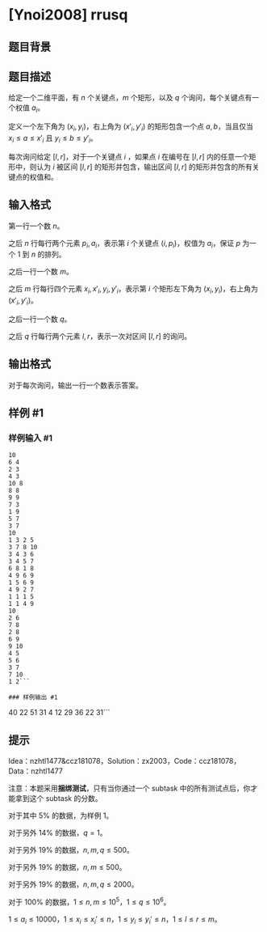 # [Ynoi2008] rrusq

## 题目背景



## 题目描述

给定一个二维平面，有 $n$ 个关键点，$m$ 个矩形，以及 $q$ 个询问，每个关键点有一个权值 $a_i$。

定义一个左下角为 $(x_i,y_i)$，右上角为 $(x'_i,y'_i)$ 的矩形包含一个点 $a,b$，当且仅当 $x_i\le a\le x'_i$ 且 $y_i\le b\le y'_i$。

每次询问给定 $[l,r]$，对于一个关键点 $i$ ，如果点 $i$ 在编号在 $[l,r]$ 内的任意一个矩形中，则认为 $i$ 被区间 $[l,r]$ 的矩形并包含，输出区间 $[l,r]$ 的矩形并包含的所有关键点的权值和。

## 输入格式

第一行一个数 $n$。

之后 $n$ 行每行两个元素 $p_i,a_i$，表示第 $i$ 个关键点 $(i,p_i)$，权值为 $a_i$，保证 $p$ 为一个 $1$ 到 $n$ 的排列。

之后一行一个数 $m$。

之后 $m$ 行每行四个元素 $x_i,x'_i,y_i,y'_i$，表示第 $i$ 个矩形左下角为 $(x_i,y_i)$，右上角为 $(x'_i,y'_i)$。

之后一行一个数 $q$。

之后 $q$ 行每行两个元素 $l,r$，表示一次对区间 $[l,r]$ 的询问。

## 输出格式

对于每次询问，输出一行一个数表示答案。

## 样例 #1

### 样例输入 #1
```
10
6 4
2 3
4 3
10 8
8 8
9 9
7 3
1 9
5 7
3 7
10
1 3 2 5
3 7 8 10
3 4 3 6
3 4 5 7
6 8 1 8
4 9 6 9
1 5 6 9
4 9 2 7
1 1 1 5
1 1 4 9
10
2 6
7 8
2 8
6 9
9 10
4 5
5 6
3 7
7 10
1 2```

### 样例输出 #1

```
40
22
51
31
4
12
29
36
22
31```

## 提示

Idea：nzhtl1477&ccz181078，Solution：zx2003，Code：ccz181078，Data：nzhtl1477

注意：本题采用**捆绑测试**，只有当你通过一个 subtask 中的所有测试点后，你才能拿到这个 subtask 的分数。

对于其中 $5\%$ 的数据，为样例 1。

对于另外 $14\%$ 的数据，$q=1$。

对于另外 $19\%$ 的数据，$n,m,q\leq 500$。

对于另外 $19\%$ 的数据，$n,m\leq 500$。

对于另外 $19\%$ 的数据，$n,m,q\leq 2000$。

对于 $100\%$ 的数据，$1\leq n,m\leq 10^5$，$1\leq q \leq 10^6$。

$1\leq a_i \leq 10000$，$1\leq x_i\leq x_i'\leq n$，$1\leq y_i\leq y_i'\leq n$，$1\leq l\leq r\leq m$。

